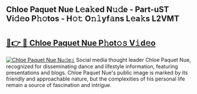 ## Chloe Paquet Nue L𝚎a𝚔ed N𝚞𝚍e - Part-uST Vi𝚍𝚎o P𝚑𝚘tos - H𝚘𝚝 O𝚗𝚕yf𝚊ns L𝚎a𝚔s L2VMT

# <h2><a href="http://kf7utt.oniu.top/?m=Chloe+Paquet+Nue">🔗👉 🔴 Chloe Paquet Nue P𝚑ot𝚘𝚜 V𝚒d𝚎o</a></h2>

[![Chloe Paquet Nue Nu𝚍e𝚜](https://i.imgur.com/0qMVB7G.gif)](http://kf7utt.oniu.top/?m=Chloe+Paquet+Nue)
Social media thought leader Chloe Paquet Nue, recognized for disseminating dance and lifestyle information, featuring presentations and blogs. Chloe Paquet Nue's public image is marked by its friendly and approachable nature, but the complexities of his personal life remain a source of fascination and intrigue.  
